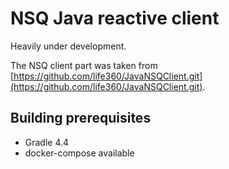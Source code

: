 # NSQ Java reactive client

Heavily under development.

The NSQ client part was taken from
 [https://github.com/life360/JavaNSQClient.git](https://github.com/life360/JavaNSQClient.git).

## Building prerequisites

* Gradle 4.4
* docker-compose available
